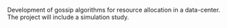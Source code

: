 Development of gossip algorithms for resource allocation in a data-center. The project will include a simulation study.